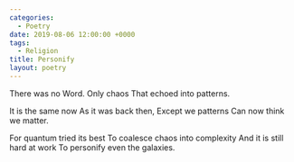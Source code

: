 ```yaml
---
categories:
  - Poetry
date: 2019-08-06 12:00:00 +0000
tags:
  - Religion
title: Personify
layout: poetry
---
```


There was no Word.
Only chaos
That echoed into patterns.

It is the same now
As it was back then,
Except we patterns
Can now think we matter.

For quantum tried its best
To coalesce chaos into complexity
And it is still hard at work
To personify even the galaxies.
